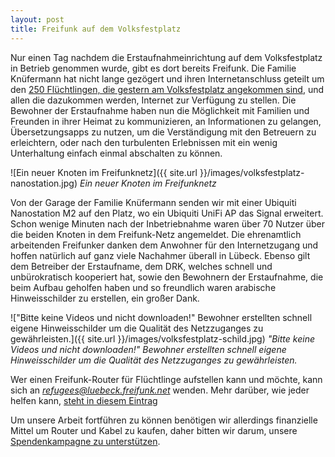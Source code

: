 ```yaml
---
layout: post
title: Freifunk auf dem Volksfestplatz
---
```


Nur einen Tag nachdem die Erstaufnahmeinrichtung auf dem Volksfestplatz in Betrieb genommen wurde, gibt es dort bereits Freifunk. Die Familie Knüfermann hat nicht lange gezögert und ihren Internetanschluss geteilt um den [250 Flüchtlingen, die gestern am Volksfestplatz angekommen sind][1], und allen die dazukommen werden, Internet zur Verfügung zu stellen. Die Bewohner der Erstaufnahme haben nun die Möglichkeit mit Familien und Freunden in ihrer Heimat zu kommunizieren, an Informationen zu gelangen, Übersetzungsapps zu nutzen, um die Verständigung mit den Betreuern zu erleichtern, oder nach den turbulenten Erlebnissen mit ein wenig Unterhaltung einfach einmal abschalten zu können.

![Ein neuer Knoten im Freifunknetz]({{ site.url }}/images/volksfestplatz-nanostation.jpg)
*Ein neuer Knoten im Freifunknetz*

Von der Garage der Familie Knüfermann senden wir mit einer Ubiquiti Nanostation M2 auf den Platz, wo ein Ubiquiti UniFi AP das Signal erweitert. Schon wenige Minuten nach der Inbetriebnahme waren über 70 Nutzer über die beiden Knoten in dem Freifunk-Netz angemeldet. Die ehrenamtlich arbeitenden Freifunker danken dem Anwohner für den Internetzugang und hoffen natürlich auf ganz viele Nachahmer überall in Lübeck. Ebenso gilt dem Betreiber der Erstaufname, dem DRK, welches schnell und unbürokratisch kooperiert hat, sowie den Bewohnern der Erstaufnahme, die beim Aufbau geholfen haben und so freundlich waren arabische Hinweisschilder zu erstellen, ein großer Dank. 

!["Bitte keine Videos und nicht downloaden!" Bewohner erstellten schnell eigene Hinweisschilder um die Qualität des Netzzuganges zu gewährleisten.]({{ site.url }}/images/volksfestplatz-schild.jpg)
*"Bitte keine Videos und nicht downloaden!" Bewohner erstellten schnell eigene Hinweisschilder um die Qualität des Netzzuganges zu gewährleisten.*

Wer einen Freifunk-Router für Flüchtlinge aufstellen kann und möchte, kann sich an [*refugees@luebeck.freifunk.net*][4] wenden. Mehr darüber, wie jeder helfen kann, [steht in diesem Eintrag][3]

Um unsere Arbeit fortführen zu können benötigen wir allerdings finanzielle Mittel um Router und Kabel zu kaufen, daher bitten wir darum, unsere [Spendenkampagne zu unterstützen][2].

[1]:http://www.ln-online.de/Lokales/Luebeck/Die-ersten-250-Fluechtlinge-sind-angekommen
[2]:https://luebeck.freifunk.net/mitmachen.html
[3]:https://luebeck.freifunk.net/2015/09/12/fluechtlinge-willkommen-heissen.html
[4]:mailto:refugees@luebeck.freifunk.net
